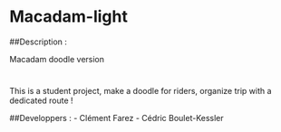# Macadam-light

##Description :

Macadam doodle version
#
This is a student project, make a doodle for riders, organize trip with a dedicated route !

##Developpers :
	- Clément Farez
	- Cédric Boulet-Kessler 
